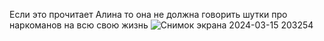 Если это прочитает Алина то она не должна говорить шутки про наркоманов на всю свою жизнь
![Снимок экрана 2024-03-15 203254](https://github.com/MrTooz/pew-pew/assets/154754632/90535db4-ad9a-41ea-a20b-8f0e56d01e41)

